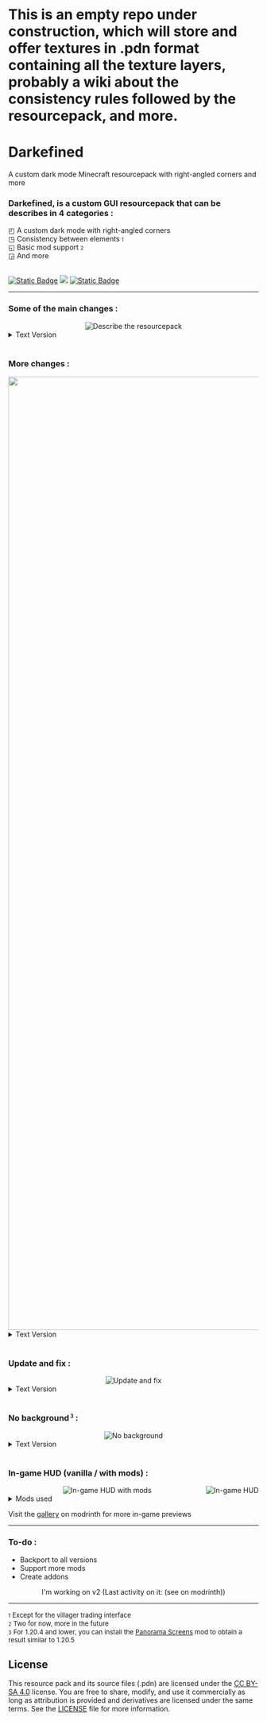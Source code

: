 # This is an empty repo under construction, which will store and offer textures in .pdn format containing all the texture layers, probably a wiki about the consistency rules followed by the resourcepack, and more.

# Darkefined
A custom dark mode Minecraft resourcepack with right-angled corners and more

<h3><span>Darkefined, is a custom GUI resourcepack that can be describes in 4 categories :</span></h3>

<span>
  ◰ A custom dark mode with right-angled corners
</span><br>
<span>
  ◳ Consistency between elements
    <font size="1">
      1
    </font>
</span><br>
<span>
  ◱ Basic mod support
    <font size="1">
      2
    </font>
</span><br>
<span>
  ◲ And more
</span><br>

<br>

<a href="https://modrinth.com/resourcepack/darkefined/versions" target="_self"><img alt="Static Badge" src="https://img.shields.io/badge/Available_for-1.20--1.21.4-dark?style=flat&labelColor=000000&color=1BD96A"></a>
<a href="https://modrinth.com/resourcepack/darkefined" target="_self"><img src="https://img.shields.io/modrinth/dt/darkefined?logo=modrinth&label=Modrinth&labelColor=000000&color=1BD96A&style=flat"></a>
<a href="https://www.curseforge.com/minecraft/texture-packs/darkefined" target="_blank"><img alt="Static Badge" src="https://img.shields.io/curseforge/dt/1151570?logo=curseforge&label=CurseForge&labelColor=000000&color=F16436&style=flat"></a>

<hr>

### Some of the main changes :

<div align="center">
  <img src="https://avatars.githubusercontent.com/u/109528004?v=4" alt="Describe the resourcepack">
    <div align="left">
        <details>
          <summary>Text Version</summary>
            <span>□ Armors icons</span><br>
            <span>□ Icon from health boost effect texture</span><br>
            <span>□ Coloreds borders on icons</span><br>
            <span>□ Right-angled corners on armor icon</span><br>
            <span>□ Original armor item and apple item colors for icons</span><br>
            <span>□ Right-angled corners on GUI icon</span>
        </details>
    </div>
</div>

<br>

### More changes :

<div align="center">
  <img src="https://avatars.githubusercontent.com/u/109528004?v=4" alt="Describe the resourcepack" width="1920" usemap="#imagemap"/>
    <div align="left">
        <details>
          <summary>Text Version</summary>
            <span>□ Mini heart for half heart</span><br>
            <span>□ New crosshair</span><br>
            <span>□ Hotbar selection texture from gamemode switcher selection texture</span><br>
            <span>□ Title from Legacy Console Edition</span><br>
            <span>□ New square experience orbs</span>
        </details>
    </div>
</div>
<map name="imagemap">
  <area shape="rect" coords="168,261,249,323" href="https://ko-fi.com/jellysquid_" alt="Zone interactive" title="Minceraft" target="_blank"/>
</map>

<br>

### Update and fix :

<div align="center">
  <img src="https://avatars.githubusercontent.com/u/109528004?v=4" alt="Update and fix">
    <div align="left">
        <details>
          <summary>Text Version</summary>
            <span>□ Correction of a rectangular pixel line on the hammer in the Smithing Table GUI</span><br>
            <span>□ Steve's new face and newest Eye of Ender texture</span>
        </details>
    </div>
</div>

<br>

### No background<sup><font size="1"> 3</font></sup> :

<div align="center">
  <img src="https://avatars.githubusercontent.com/u/109528004?v=4" alt="No background">
</div>
<details><summary>Text Version</summary>
<table align="center">
  <tr>
    <th></th>
    <th>1.20.4 and lower</th>
    <th>1.20.5 and higher</th>
  </tr>
  <tr>
    <td>No backgound in menus</td>
    <td>No<font size="1"> 3</font></td>
    <td>Yes</td>
  </tr>
</table> 
</details>

<br>

### In-game HUD (vanilla / with mods) :

<div align="center" style="text-align: center;">
  <img src="https://avatars.githubusercontent.com/u/109528004?v=4" alt="In-game HUD" style="float: right;">
  <img src="https://avatars.githubusercontent.com/u/109528004?v=4" alt="In-game HUD with mods">
</div>
<div align="left">
    <details>
        <summary>Mods used</summary>
          <span><img src="https://cdn.modrinth.com/data/EsAfCjCV/icon.png" alt="AppleSkin logo" width="17"> <a href="https://modrinth.com/mod/appleskin" target="_blank">AppleSkin</a></span><br>
          <span><img src="https://cdn.modrinth.com/data/hAt6ty93/icon.png" alt="Detail Armor Bar logo" width="17"> <a href="https://modrinth.com/mod/detail-armor-bar" target="_blank">Detail Armor Bar</a></span><br>
          <span><img src="https://cdn.modrinth.com/data/nCQRBEiR/48ba74dbb6de2ab809250ce07ca504ef170b5aed.png" alt="Raised logo" width="17"> <a href="https://modrinth.com/mod/raised" target="_blank">Raised</a></span><br>
    </details>
</div>

Visit the [gallery](https://modrinth.com/resourcepack/darkefined/gallery) on modrinth for more in-game previews

<hr>

### To-do :
- Backport to all versions
- Support more mods
- Create addons

<p align="center">
I'm working on v2 (Last activity on it: (see on modrinth))</p>
<hr>

<span><font size="1">1</font> <font size="2">Except for the villager trading interface</font></span><br>
<span><font size="1">2</font> <font size="2">Two for now, more in the future</font></span><br>
<span><font size="1">3</font> <font size="2">For 1.20.4 and lower, you can install the 
<a href="https://modrinth.com/mod/panorama-screens" target="_blank">Panorama Screens</a> mod to obtain a result similar to 1.20.5 </font></span>


## License
This resource pack and its source files (.pdn) are licensed under the [CC BY-SA 4.0](https://creativecommons.org/licenses/by-sa/4.0/) license.
You are free to share, modify, and use it commercially as long as attribution is provided and derivatives are licensed under the same terms.
See the [LICENSE](./LICENSE) file for more information.
